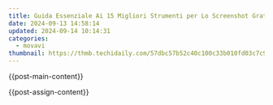 ```yaml
---
title: Guida Essenziale Ai 15 Migliori Strumenti per Lo Screenshot Gratuiti Di Oggi - Consigli E Tipi a Settembre 2024 Con Movavi
date: 2024-09-13 14:58:14
updated: 2024-09-14 10:14:31
categories:
  - movavi
thumbnail: https://thmb.techidaily.com/57dbc57b52c40c100c33b010fd03c7c914f04eea27a15b8c369fc3e51785f1d6.jpg
---
```


{{post-main-content}}

<ins class="adsbygoogle"
     style="display:block"
     data-ad-format="autorelaxed"
     data-ad-client="ca-pub-7571918770474297"
     data-ad-slot="1223367746"></ins>

{{post-assign-content}}

<ins class="adsbygoogle"
     style="display:block"
     data-ad-client="ca-pub-7571918770474297"
     data-ad-slot="8358498916"
     data-ad-format="auto"
     data-full-width-responsive="true"></ins>
